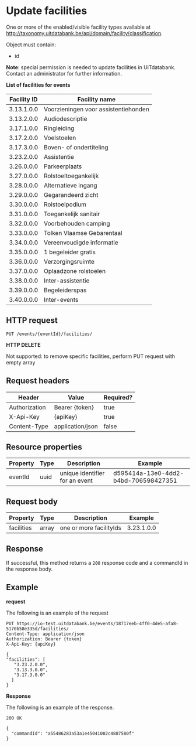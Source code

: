 ---
---

# Update facilities

One or more of the enabled/visible facility types available at http://taxonomy.uitdatabank.be/api/domain/facility/classification.

Object must contain:
- id

**Note**: special permission is needed to update facilities in UiTdatabank. Contact an administrator for further information.

**List of facilities for events**

| Facility ID | Facility name                         |
| ----------- | ------------------------------------- |
| 3.13.1.0.0 | Voorzieningen voor assistentiehonden |
| 3.13.2.0.0 | Audiodescriptie |
| 3.17.1.0.0 | Ringleiding |
| 3.17.2.0.0 | Voelstoelen |
| 3.17.3.0.0 | Boven- of ondertiteling |
| 3.23.2.0.0  | Assistentie |
| 3.26.0.0.0 | Parkeerplaats |
| 3.27.0.0.0 | Rolstoeltoegankelijk |
| 3.28.0.0.0 | Alternatieve ingang |
| 3.29.0.0.0 | Gegarandeerd zicht |
| 3.30.0.0.0 | Rolstoelpodium |
| 3.31.0.0.0 | Toegankelijk sanitair |
| 3.32.0.0.0 | Voorbehouden camping |
| 3.33.0.0.0 | Tolken Vlaamse Gebarentaal |
| 3.34.0.0.0 | Vereenvoudigde informatie |
| 3.35.0.0.0 | 1 begeleider gratis |
| 3.36.0.0.0 | Verzorgingsruimte |
| 3.37.0.0.0 | Oplaadzone rolstoelen |
| 3.38.0.0.0 | Inter-assistentie |
| 3.39.0.0.0 | Begeleiderspas |
| 3.40.0.0.0 | Inter-events |

## HTTP request

```
PUT /events/{eventId}/facilities/
```

**HTTP DELETE**

Not supported: to remove specific facilities, perform PUT request with empty array

## Request headers

| Header        | Value            | Required? |
| ------------- | ---------------- | --------- |
| Authorization | Bearer {token}   | true      |
| X-Api-Key     | {apiKey}         | true      |
| Content-Type  | application/json | false     |

## Resource properties

| Property	| Type | Description | Example |
|--|--|--|--|
| eventId	| uuid | unique identifier for an event | d595414a-13e0-4dd2-b4bd-706598427351 |

## Request body

| Property	| Type | Description | Example |
|--|--|--|--|
| facilities | array | one or more facilityIds | 3.23.1.0.0 |

## Response

If successful, this method returns a `200` response code and a commandId in the response body.

## Example

**request**

The following is an example of the request

```
PUT https://io-test.uitdatabank.be/events/18717eeb-4ff0-4de5-afa8-5170b58e335d/facilities/
Content-Type: application/json
Authorization: Bearer {token}
X-Api-Key: {apiKey}

{
"facilities": [
   "3.23.2.0.0",
   "3.13.3.0.0",
   "3.17.3.0.0"
  ]
}
```

**Response**

The following is an example of the response.

```
200 OK

{
  "commandId": "a55486283a53a1e45041002c4887580f"
}
```
